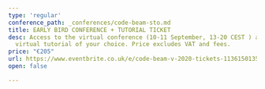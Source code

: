```yaml
---
type: 'regular'
conference_path: _conferences/code-beam-sto.md
title: EARLY BIRD CONFERENCE + TUTORIAL TICKET
desc: Access to the virtual conference (10-11 September, 13-20 CEST ) and a one-day
  virtual tutorial of your choice. Price excludes VAT and fees.
price: "€205"
url: https://www.eventbrite.co.uk/e/code-beam-v-2020-tickets-113615013564
open: false

---
```

